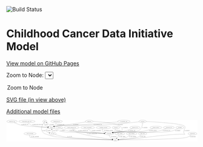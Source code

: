 <link rel='stylesheet' href="assets/style.css">
<link rel='stylesheet' href="https://unpkg.com/leaflet@1.5.1/dist/leaflet.css" integrity="sha512-xwE/Az9zrjBIphAcBb3F6JVqxf46+CDLwfLMHloNu6KEQCAWi6HcDUbeOfBIptF7tcCzusKFjFw2yuvEpDL9wQ==" crossorigin="">
<script type="text/javascript" src="https://code.jquery.com/jquery-3.2.1.min.js"></script>
<script type="text/javascript"  src="https://unpkg.com/leaflet@1.5.1/dist/leaflet.js"></script>
<script type="text/javascript" src="assets/actions.js"></script>

![Build Status](https://github.com/CBIIT/ccdi-model/actions/workflows/model-test-and-deploy.yml/badge.svg)

# Childhood Cancer Data Initiative Model

[View model on GitHub Pages](https://cbiit.github.io/ccdi-model/)



Zoom to Node: <select id="node_select">
  <option value="">Zoom to Node</option>
</select>
<div id="model"></div>

<p>
<a href="./model-desc/ccdi-model.svg">SVG file (in view above)</a>
<p>
<a href="./model-desc">Additional model files</a>
<div id='graph' style='display:off;'>
<svg width="2698pt" height="305pt"
 viewBox="0.00 0.00 2698.09 305.00" xmlns="http://www.w3.org/2000/svg" xmlns:xlink="http://www.w3.org/1999/xlink">
<g id="graph0" class="graph" transform="scale(1 1) rotate(0) translate(4 301)">
<title>Perl</title>
<polygon fill="#ffffff" stroke="transparent" points="-4,4 -4,-301 2694.0877,-301 2694.0877,4 -4,4"/>
<!-- participant -->
<g id="node1" class="node">
<title>participant</title>
<ellipse fill="none" stroke="#000000" cx="1449.0433" cy="-105" rx="62.2891" ry="18"/>
<text text-anchor="middle" x="1449.0433" y="-101.3" font-family="Times,serif" font-size="14.00" fill="#000000">participant</text>
</g>
<!-- study -->
<g id="node19" class="node">
<title>study</title>
<ellipse fill="none" stroke="#000000" cx="1537.0433" cy="-18" rx="36.2938" ry="18"/>
<text text-anchor="middle" x="1537.0433" y="-14.3" font-family="Times,serif" font-size="14.00" fill="#000000">study</text>
</g>
<!-- participant&#45;&gt;study -->
<g id="edge19" class="edge">
<title>participant&#45;&gt;study</title>
<path fill="none" stroke="#000000" d="M1449.9197,-86.7751C1451.2802,-76.1961 1454.5149,-63.1882 1462.0433,-54 1470.6507,-43.4949 1483.0537,-35.85 1495.3026,-30.3816"/>
<polygon fill="#000000" stroke="#000000" points="1496.6282,-33.6209 1504.574,-26.6127 1493.9921,-27.1362 1496.6282,-33.6209"/>
<text text-anchor="middle" x="1512.5433" y="-57.8" font-family="Times,serif" font-size="14.00" fill="#000000">of_participant</text>
</g>
<!-- radiology_file -->
<g id="node2" class="node">
<title>radiology_file</title>
<ellipse fill="none" stroke="#000000" cx="1813.0433" cy="-192" rx="73.387" ry="18"/>
<text text-anchor="middle" x="1813.0433" y="-188.3" font-family="Times,serif" font-size="14.00" fill="#000000">radiology_file</text>
</g>
<!-- radiology_file&#45;&gt;participant -->
<g id="edge23" class="edge">
<title>radiology_file&#45;&gt;participant</title>
<path fill="none" stroke="#000000" d="M1774.0136,-176.6649C1743.4456,-165.2256 1699.6165,-150.0684 1660.0433,-141 1599.3235,-127.0858 1582.2523,-134.5737 1521.0433,-123 1515.7417,-121.9976 1510.2481,-120.8414 1504.7671,-119.6088"/>
<polygon fill="#000000" stroke="#000000" points="1505.4925,-116.1841 1494.9591,-117.3239 1503.9042,-123.0015 1505.4925,-116.1841"/>
<text text-anchor="middle" x="1770.0433" y="-144.8" font-family="Times,serif" font-size="14.00" fill="#000000">of_radiology_file</text>
</g>
<!-- study_personnel -->
<g id="node3" class="node">
<title>study_personnel</title>
<ellipse fill="none" stroke="#000000" cx="330.0433" cy="-105" rx="87.1846" ry="18"/>
<text text-anchor="middle" x="330.0433" y="-101.3" font-family="Times,serif" font-size="14.00" fill="#000000">study_personnel</text>
</g>
<!-- study_personnel&#45;&gt;study -->
<g id="edge24" class="edge">
<title>study_personnel&#45;&gt;study</title>
<path fill="none" stroke="#000000" d="M324.7317,-86.5426C322.8109,-75.6078 322.8198,-62.3081 331.0433,-54 351.7938,-33.0359 1270.1942,-21.0877 1490.0963,-18.5242"/>
<polygon fill="#000000" stroke="#000000" points="1490.3726,-22.0214 1500.3314,-18.4058 1490.2916,-15.0218 1490.3726,-22.0214"/>
<text text-anchor="middle" x="400.5433" y="-57.8" font-family="Times,serif" font-size="14.00" fill="#000000">of_study_personnel</text>
</g>
<!-- medical_history -->
<g id="node4" class="node">
<title>medical_history</title>
<ellipse fill="none" stroke="#000000" cx="2110.0433" cy="-192" rx="85.2851" ry="18"/>
<text text-anchor="middle" x="2110.0433" y="-188.3" font-family="Times,serif" font-size="14.00" fill="#000000">medical_history</text>
</g>
<!-- medical_history&#45;&gt;participant -->
<g id="edge31" class="edge">
<title>medical_history&#45;&gt;participant</title>
<path fill="none" stroke="#000000" d="M2067.4553,-176.373C2032.6354,-164.3655 1981.8503,-148.5914 1936.0433,-141 1753.9096,-110.816 1703.746,-149.5229 1521.0433,-123 1515.3252,-122.1699 1509.4011,-121.0783 1503.5186,-119.8423"/>
<polygon fill="#000000" stroke="#000000" points="1504.2247,-116.4138 1493.7018,-117.6465 1502.6967,-123.245 1504.2247,-116.4138"/>
<text text-anchor="middle" x="2067.0433" y="-144.8" font-family="Times,serif" font-size="14.00" fill="#000000">of_medical_history</text>
</g>
<!-- sequencing_file -->
<g id="node5" class="node">
<title>sequencing_file</title>
<ellipse fill="none" stroke="#000000" cx="706.0433" cy="-279" rx="83.3857" ry="18"/>
<text text-anchor="middle" x="706.0433" y="-275.3" font-family="Times,serif" font-size="14.00" fill="#000000">sequencing_file</text>
</g>
<!-- sample -->
<g id="node8" class="node">
<title>sample</title>
<ellipse fill="none" stroke="#000000" cx="633.0433" cy="-192" rx="44.393" ry="18"/>
<text text-anchor="middle" x="633.0433" y="-188.3" font-family="Times,serif" font-size="14.00" fill="#000000">sample</text>
</g>
<!-- sequencing_file&#45;&gt;sample -->
<g id="edge18" class="edge">
<title>sequencing_file&#45;&gt;sample</title>
<path fill="none" stroke="#000000" d="M700.8763,-260.6882C697.3206,-250.3343 691.8206,-237.5843 684.0433,-228 679.3952,-222.2721 673.6138,-217.0452 667.63,-212.4579"/>
<polygon fill="#000000" stroke="#000000" points="669.6065,-209.5685 659.4326,-206.6118 665.542,-215.2677 669.6065,-209.5685"/>
<text text-anchor="middle" x="759.5433" y="-231.8" font-family="Times,serif" font-size="14.00" fill="#000000">of_sequencing_file</text>
</g>
<!-- molecular_test -->
<g id="node6" class="node">
<title>molecular_test</title>
<ellipse fill="none" stroke="#000000" cx="2293.0433" cy="-192" rx="79.8859" ry="18"/>
<text text-anchor="middle" x="2293.0433" y="-188.3" font-family="Times,serif" font-size="14.00" fill="#000000">molecular_test</text>
</g>
<!-- molecular_test&#45;&gt;participant -->
<g id="edge9" class="edge">
<title>molecular_test&#45;&gt;participant</title>
<path fill="none" stroke="#000000" d="M2255.2369,-176.0444C2224.5418,-163.9356 2179.816,-148.1863 2139.0433,-141 1868.4312,-93.3042 1793.2499,-160.5408 1521.0433,-123 1515.3194,-122.2106 1509.3916,-121.1455 1503.5069,-119.9254"/>
<polygon fill="#000000" stroke="#000000" points="1504.2083,-116.4959 1493.6876,-117.7471 1502.6922,-123.3298 1504.2083,-116.4959"/>
<text text-anchor="middle" x="2259.0433" y="-144.8" font-family="Times,serif" font-size="14.00" fill="#000000">of_molecular_test</text>
</g>
<!-- pdx -->
<g id="node7" class="node">
<title>pdx</title>
<ellipse fill="none" stroke="#000000" cx="539.0433" cy="-279" rx="27.8951" ry="18"/>
<text text-anchor="middle" x="539.0433" y="-275.3" font-family="Times,serif" font-size="14.00" fill="#000000">pdx</text>
</g>
<!-- pdx&#45;&gt;sample -->
<g id="edge11" class="edge">
<title>pdx&#45;&gt;sample</title>
<path fill="none" stroke="#000000" d="M532.7937,-260.9769C530.3361,-250.4695 529.4596,-237.4659 536.0433,-228 542.2025,-219.1443 563.9334,-210.674 585.2689,-204.1768"/>
<polygon fill="#000000" stroke="#000000" points="586.3702,-207.5014 594.9865,-201.3361 584.4061,-200.7826 586.3702,-207.5014"/>
<text text-anchor="middle" x="560.0433" y="-231.8" font-family="Times,serif" font-size="14.00" fill="#000000">of_pdx</text>
</g>
<!-- pdx&#45;&gt;study -->
<g id="edge12" class="edge">
<title>pdx&#45;&gt;study</title>
<path fill="none" stroke="#000000" d="M526.9219,-262.6858C508.5432,-235.7851 478.0764,-181.1113 501.0433,-141 524.6018,-99.8552 548.5887,-103.4832 593.0433,-87 670.1231,-58.4198 693.3624,-63.2934 775.0433,-54 914.8143,-38.0973 1347.3296,-23.7977 1490.4928,-19.3913"/>
<polygon fill="#000000" stroke="#000000" points="1490.7998,-22.8836 1500.688,-19.0792 1490.5856,-15.8869 1490.7998,-22.8836"/>
<text text-anchor="middle" x="525.0433" y="-144.8" font-family="Times,serif" font-size="14.00" fill="#000000">of_pdx</text>
</g>
<!-- sample&#45;&gt;participant -->
<g id="edge1" class="edge">
<title>sample&#45;&gt;participant</title>
<path fill="none" stroke="#000000" d="M667.8223,-180.5135C686.3092,-174.0215 709.2442,-165.3458 729.0433,-156 741.1075,-150.3053 742.2452,-144.7663 755.0433,-141 833.1623,-118.0104 1039.7216,-127.2311 1121.0433,-123 1209.2977,-118.4082 1310.8894,-112.7801 1377.3351,-109.0527"/>
<polygon fill="#000000" stroke="#000000" points="1377.9021,-112.5265 1387.6901,-108.4713 1377.5096,-105.5375 1377.9021,-112.5265"/>
<text text-anchor="middle" x="791.5433" y="-144.8" font-family="Times,serif" font-size="14.00" fill="#000000">of_sample</text>
</g>
<!-- sample&#45;&gt;pdx -->
<g id="edge2" class="edge">
<title>sample&#45;&gt;pdx</title>
<path fill="none" stroke="#000000" d="M619.3034,-209.3741C610.7989,-219.6514 599.3716,-232.6411 588.0433,-243 581.6894,-248.8101 574.4104,-254.5722 567.4407,-259.7272"/>
<polygon fill="#000000" stroke="#000000" points="564.946,-257.2101 558.8707,-265.8901 569.0329,-262.8932 564.946,-257.2101"/>
<text text-anchor="middle" x="639.5433" y="-231.8" font-family="Times,serif" font-size="14.00" fill="#000000">of_sample</text>
</g>
<!-- cell_line -->
<g id="node22" class="node">
<title>cell_line</title>
<ellipse fill="none" stroke="#000000" cx="651.0433" cy="-105" rx="49.2915" ry="18"/>
<text text-anchor="middle" x="651.0433" y="-101.3" font-family="Times,serif" font-size="14.00" fill="#000000">cell_line</text>
</g>
<!-- sample&#45;&gt;cell_line -->
<g id="edge3" class="edge">
<title>sample&#45;&gt;cell_line</title>
<path fill="none" stroke="#000000" d="M595.2434,-182.5139C569.6574,-174.1435 542.7422,-160.2644 556.0433,-141 561.7271,-132.7678 581.0272,-124.7626 600.7602,-118.3996"/>
<polygon fill="#000000" stroke="#000000" points="601.903,-121.7098 610.4244,-115.4141 599.8368,-115.0217 601.903,-121.7098"/>
<text text-anchor="middle" x="592.5433" y="-144.8" font-family="Times,serif" font-size="14.00" fill="#000000">of_sample</text>
</g>
<!-- study_admin -->
<g id="node9" class="node">
<title>study_admin</title>
<ellipse fill="none" stroke="#000000" cx="1600.0433" cy="-105" rx="70.3881" ry="18"/>
<text text-anchor="middle" x="1600.0433" y="-101.3" font-family="Times,serif" font-size="14.00" fill="#000000">study_admin</text>
</g>
<!-- study_admin&#45;&gt;study -->
<g id="edge5" class="edge">
<title>study_admin&#45;&gt;study</title>
<path fill="none" stroke="#000000" d="M1589.2504,-87.1814C1583.0376,-77.2235 1574.9203,-64.7016 1567.0433,-54 1564.3109,-50.2878 1561.3185,-46.4555 1558.3151,-42.738"/>
<polygon fill="#000000" stroke="#000000" points="1560.8863,-40.355 1551.8191,-34.8745 1555.4896,-44.8132 1560.8863,-40.355"/>
<text text-anchor="middle" x="1632.5433" y="-57.8" font-family="Times,serif" font-size="14.00" fill="#000000">of_study_admin</text>
</g>
<!-- study_funding -->
<g id="node10" class="node">
<title>study_funding</title>
<ellipse fill="none" stroke="#000000" cx="1766.0433" cy="-105" rx="77.1866" ry="18"/>
<text text-anchor="middle" x="1766.0433" y="-101.3" font-family="Times,serif" font-size="14.00" fill="#000000">study_funding</text>
</g>
<!-- study_funding&#45;&gt;study -->
<g id="edge32" class="edge">
<title>study_funding&#45;&gt;study</title>
<path fill="none" stroke="#000000" d="M1745.6255,-87.5175C1731.658,-76.4006 1712.2562,-62.5409 1693.0433,-54 1657.6345,-38.2595 1614.5272,-28.9865 1582.6073,-23.805"/>
<polygon fill="#000000" stroke="#000000" points="1583.0788,-20.3363 1572.6607,-22.2634 1582.0066,-27.2537 1583.0788,-20.3363"/>
<text text-anchor="middle" x="1780.0433" y="-57.8" font-family="Times,serif" font-size="14.00" fill="#000000">of_study_funding</text>
</g>
<!-- diagnosis -->
<g id="node11" class="node">
<title>diagnosis</title>
<ellipse fill="none" stroke="#000000" cx="1167.0433" cy="-279" rx="54.6905" ry="18"/>
<text text-anchor="middle" x="1167.0433" y="-275.3" font-family="Times,serif" font-size="14.00" fill="#000000">diagnosis</text>
</g>
<!-- diagnosis&#45;&gt;participant -->
<g id="edge30" class="edge">
<title>diagnosis&#45;&gt;participant</title>
<path fill="none" stroke="#000000" d="M1221.4361,-277.4269C1325.8901,-273.3141 1549.2587,-258.8922 1606.0433,-210 1629.9776,-189.3923 1643.3432,-165.1959 1623.0433,-141 1608.2495,-123.367 1543.5553,-127.7942 1521.0433,-123 1515.9748,-121.9206 1510.7219,-120.7361 1505.4675,-119.5062"/>
<polygon fill="#000000" stroke="#000000" points="1505.9491,-116.0227 1495.4092,-117.1006 1504.3208,-122.8307 1505.9491,-116.0227"/>
<text text-anchor="middle" x="1675.5433" y="-188.3" font-family="Times,serif" font-size="14.00" fill="#000000">of_diagnosis</text>
</g>
<!-- diagnosis&#45;&gt;sample -->
<g id="edge29" class="edge">
<title>diagnosis&#45;&gt;sample</title>
<path fill="none" stroke="#000000" d="M1117.7061,-271.1252C1052.0943,-260.7465 932.4755,-242.1504 830.0433,-228 766.152,-219.1738 748.9029,-224.4451 686.0433,-210 682.6249,-209.2145 679.1169,-208.2926 675.6125,-207.2885"/>
<polygon fill="#000000" stroke="#000000" points="676.41,-203.8723 665.8232,-204.2859 674.3572,-210.5645 676.41,-203.8723"/>
<text text-anchor="middle" x="977.5433" y="-231.8" font-family="Times,serif" font-size="14.00" fill="#000000">of_diagnosis</text>
</g>
<!-- treatment -->
<g id="node12" class="node">
<title>treatment</title>
<ellipse fill="none" stroke="#000000" cx="2449.0433" cy="-192" rx="57.6901" ry="18"/>
<text text-anchor="middle" x="2449.0433" y="-188.3" font-family="Times,serif" font-size="14.00" fill="#000000">treatment</text>
</g>
<!-- treatment&#45;&gt;participant -->
<g id="edge8" class="edge">
<title>treatment&#45;&gt;participant</title>
<path fill="none" stroke="#000000" d="M2419.9695,-176.1944C2395.8617,-163.9976 2360.2789,-148.0541 2327.0433,-141 2151.7914,-103.8036 1698.6012,-146.8736 1521.0433,-123 1515.235,-122.219 1509.2178,-121.1474 1503.2493,-119.913"/>
<polygon fill="#000000" stroke="#000000" points="1503.8168,-116.4538 1493.2961,-117.7045 1502.3004,-123.2876 1503.8168,-116.4538"/>
<text text-anchor="middle" x="2419.0433" y="-144.8" font-family="Times,serif" font-size="14.00" fill="#000000">of_treatment</text>
</g>
<!-- survival -->
<g id="node13" class="node">
<title>survival</title>
<ellipse fill="none" stroke="#000000" cx="743.0433" cy="-192" rx="48.1917" ry="18"/>
<text text-anchor="middle" x="743.0433" y="-188.3" font-family="Times,serif" font-size="14.00" fill="#000000">survival</text>
</g>
<!-- survival&#45;&gt;participant -->
<g id="edge14" class="edge">
<title>survival&#45;&gt;participant</title>
<path fill="none" stroke="#000000" d="M773.4802,-177.9293C801.1498,-165.8464 843.4327,-149.13 882.0433,-141 905.8726,-135.9824 1230.4372,-117.2783 1377.5047,-108.9933"/>
<polygon fill="#000000" stroke="#000000" points="1377.9927,-112.4715 1387.7803,-108.4151 1377.5994,-105.4825 1377.9927,-112.4715"/>
<text text-anchor="middle" x="921.5433" y="-144.8" font-family="Times,serif" font-size="14.00" fill="#000000">of_survival</text>
</g>
<!-- family_relationship -->
<g id="node14" class="node">
<title>family_relationship</title>
<ellipse fill="none" stroke="#000000" cx="1145.0433" cy="-192" rx="100.1823" ry="18"/>
<text text-anchor="middle" x="1145.0433" y="-188.3" font-family="Times,serif" font-size="14.00" fill="#000000">family_relationship</text>
</g>
<!-- family_relationship&#45;&gt;participant -->
<g id="edge4" class="edge">
<title>family_relationship&#45;&gt;participant</title>
<path fill="none" stroke="#000000" d="M1155.7746,-173.8976C1163.5283,-162.519 1175.0732,-148.6005 1189.0433,-141 1220.58,-123.8422 1311.7958,-114.1673 1377.2769,-109.264"/>
<polygon fill="#000000" stroke="#000000" points="1377.8321,-112.733 1387.5522,-108.5176 1377.3249,-105.7514 1377.8321,-112.733"/>
<text text-anchor="middle" x="1268.5433" y="-144.8" font-family="Times,serif" font-size="14.00" fill="#000000">of_family_relationship</text>
</g>
<!-- study_arm -->
<g id="node15" class="node">
<title>study_arm</title>
<ellipse fill="none" stroke="#000000" cx="1921.0433" cy="-105" rx="59.5901" ry="18"/>
<text text-anchor="middle" x="1921.0433" y="-101.3" font-family="Times,serif" font-size="14.00" fill="#000000">study_arm</text>
</g>
<!-- study_arm&#45;&gt;study -->
<g id="edge6" class="edge">
<title>study_arm&#45;&gt;study</title>
<path fill="none" stroke="#000000" d="M1901.5258,-87.8153C1887.1948,-76.2264 1866.7011,-61.6951 1846.0433,-54 1799.0348,-36.4892 1657.5453,-25.4356 1583.4446,-20.6884"/>
<polygon fill="#000000" stroke="#000000" points="1583.6526,-17.1946 1573.4528,-20.0603 1583.2135,-24.1808 1583.6526,-17.1946"/>
<text text-anchor="middle" x="1922.5433" y="-57.8" font-family="Times,serif" font-size="14.00" fill="#000000">of_study_arm</text>
</g>
<!-- synonym -->
<g id="node16" class="node">
<title>synonym</title>
<ellipse fill="none" stroke="#000000" cx="1922.0433" cy="-279" rx="51.9908" ry="18"/>
<text text-anchor="middle" x="1922.0433" y="-275.3" font-family="Times,serif" font-size="14.00" fill="#000000">synonym</text>
</g>
<!-- synonym&#45;&gt;participant -->
<g id="edge17" class="edge">
<title>synonym&#45;&gt;participant</title>
<path fill="none" stroke="#000000" d="M1921.6963,-260.7218C1920.3694,-238.0951 1915.0629,-199.4421 1895.0433,-174 1875.74,-149.4683 1863.0998,-149.4277 1833.0433,-141 1699.3039,-103.5003 1658.3537,-143.9356 1521.0433,-123 1515.5502,-122.1625 1509.8646,-121.0963 1504.2073,-119.9024"/>
<polygon fill="#000000" stroke="#000000" points="1504.6257,-116.4094 1494.1023,-117.6369 1503.0944,-123.2398 1504.6257,-116.4094"/>
<text text-anchor="middle" x="1954.5433" y="-188.3" font-family="Times,serif" font-size="14.00" fill="#000000">of_synonym</text>
</g>
<!-- synonym&#45;&gt;sample -->
<g id="edge15" class="edge">
<title>synonym&#45;&gt;sample</title>
<path fill="none" stroke="#000000" d="M1872.384,-273.3401C1839.1853,-269.632 1794.5208,-264.7887 1755.0433,-261 1581.0044,-244.2974 1537.6146,-237.6608 1363.0433,-228 1212.7756,-219.6842 834.1898,-236.4979 686.0433,-210 682.3335,-209.3365 678.5315,-208.4609 674.7502,-207.4527"/>
<polygon fill="#000000" stroke="#000000" points="675.4493,-204.0097 664.8672,-204.5291 673.4635,-210.7221 675.4493,-204.0097"/>
<text text-anchor="middle" x="1607.5433" y="-231.8" font-family="Times,serif" font-size="14.00" fill="#000000">of_synonym</text>
</g>
<!-- synonym&#45;&gt;study -->
<g id="edge16" class="edge">
<title>synonym&#45;&gt;study</title>
<path fill="none" stroke="#000000" d="M1974.0686,-276.8393C2112.222,-270.5712 2480.2258,-250.2189 2516.0433,-210 2526.6842,-198.0514 2523.3499,-188.2342 2516.0433,-174 2439.4668,-24.8213 2766.2167,-155.8221 1975.0433,-54 1833.0955,-35.7317 1664.0083,-24.9067 1583.7635,-20.4253"/>
<polygon fill="#000000" stroke="#000000" points="1583.6802,-16.9155 1573.5027,-19.8599 1583.295,-23.9049 1583.6802,-16.9155"/>
<text text-anchor="middle" x="2549.5433" y="-144.8" font-family="Times,serif" font-size="14.00" fill="#000000">of_synonym</text>
</g>
<!-- cytogenomic_file -->
<g id="node17" class="node">
<title>cytogenomic_file</title>
<ellipse fill="none" stroke="#000000" cx="1656.0433" cy="-279" rx="89.8845" ry="18"/>
<text text-anchor="middle" x="1656.0433" y="-275.3" font-family="Times,serif" font-size="14.00" fill="#000000">cytogenomic_file</text>
</g>
<!-- cytogenomic_file&#45;&gt;sample -->
<g id="edge10" class="edge">
<title>cytogenomic_file&#45;&gt;sample</title>
<path fill="none" stroke="#000000" d="M1574.044,-271.6277C1453.878,-260.9907 1222.8476,-241.1728 1026.0433,-228 875.0584,-217.894 834.6386,-238.6003 686.0433,-210 682.3933,-209.2975 678.6508,-208.4031 674.925,-207.3898"/>
<polygon fill="#000000" stroke="#000000" points="675.7596,-203.9864 665.1763,-204.48 673.7575,-210.6939 675.7596,-203.9864"/>
<text text-anchor="middle" x="1287.5433" y="-231.8" font-family="Times,serif" font-size="14.00" fill="#000000">of_cytogenomic_file</text>
</g>
<!-- clinical_measure_file -->
<g id="node18" class="node">
<title>clinical_measure_file</title>
<ellipse fill="none" stroke="#000000" cx="918.0433" cy="-192" rx="108.5808" ry="18"/>
<text text-anchor="middle" x="918.0433" y="-188.3" font-family="Times,serif" font-size="14.00" fill="#000000">clinical_measure_file</text>
</g>
<!-- clinical_measure_file&#45;&gt;participant -->
<g id="edge26" class="edge">
<title>clinical_measure_file&#45;&gt;participant</title>
<path fill="none" stroke="#000000" d="M938.3994,-174.0773C952.8673,-162.466 973.3341,-148.2092 994.0433,-141 1029.2195,-128.7546 1258.1619,-115.0774 1377.2713,-108.677"/>
<polygon fill="#000000" stroke="#000000" points="1377.5994,-112.1645 1387.3985,-108.1361 1377.226,-105.1745 1377.5994,-112.1645"/>
<text text-anchor="middle" x="1080.0433" y="-144.8" font-family="Times,serif" font-size="14.00" fill="#000000">of_clinical_measure_file</text>
</g>
<!-- clinical_measure_file&#45;&gt;study -->
<g id="edge25" class="edge">
<title>clinical_measure_file&#45;&gt;study</title>
<path fill="none" stroke="#000000" d="M928.8133,-174.0096C936.4362,-162.8273 947.6624,-149.0869 961.0433,-141 1051.6059,-86.2675 1372.2199,-39.6386 1491.7134,-23.7846"/>
<polygon fill="#000000" stroke="#000000" points="1492.181,-27.2533 1501.6383,-22.4774 1491.2669,-20.3133 1492.181,-27.2533"/>
<text text-anchor="middle" x="1204.0433" y="-101.3" font-family="Times,serif" font-size="14.00" fill="#000000">of_clinical_measure_file</text>
</g>
<!-- treatment_response -->
<g id="node20" class="node">
<title>treatment_response</title>
<ellipse fill="none" stroke="#000000" cx="1368.0433" cy="-192" rx="104.7816" ry="18"/>
<text text-anchor="middle" x="1368.0433" y="-188.3" font-family="Times,serif" font-size="14.00" fill="#000000">treatment_response</text>
</g>
<!-- treatment_response&#45;&gt;participant -->
<g id="edge22" class="edge">
<title>treatment_response&#45;&gt;participant</title>
<path fill="none" stroke="#000000" d="M1357.1075,-173.7033C1352.4622,-163.3544 1349.4622,-150.6044 1356.0433,-141 1361.0182,-133.7395 1376.7106,-126.5678 1393.8228,-120.5595"/>
<polygon fill="#000000" stroke="#000000" points="1395.0448,-123.8414 1403.4166,-117.348 1392.8227,-117.2034 1395.0448,-123.8414"/>
<text text-anchor="middle" x="1439.0433" y="-144.8" font-family="Times,serif" font-size="14.00" fill="#000000">of_treatment_response</text>
</g>
<!-- pathology_file -->
<g id="node21" class="node">
<title>pathology_file</title>
<ellipse fill="none" stroke="#000000" cx="76.0433" cy="-279" rx="76.0865" ry="18"/>
<text text-anchor="middle" x="76.0433" y="-275.3" font-family="Times,serif" font-size="14.00" fill="#000000">pathology_file</text>
</g>
<!-- pathology_file&#45;&gt;sample -->
<g id="edge7" class="edge">
<title>pathology_file&#45;&gt;sample</title>
<path fill="none" stroke="#000000" d="M107.1749,-262.4969C130.8558,-250.7626 164.6162,-235.7585 196.0433,-228 267.1557,-210.4443 478.2949,-198.9396 578.7555,-194.309"/>
<polygon fill="#000000" stroke="#000000" points="579.1636,-197.7941 588.9942,-193.8432 578.8454,-190.8014 579.1636,-197.7941"/>
<text text-anchor="middle" x="257.0433" y="-231.8" font-family="Times,serif" font-size="14.00" fill="#000000">of_pathology_file</text>
</g>
<!-- cell_line&#45;&gt;sample -->
<g id="edge20" class="edge">
<title>cell_line&#45;&gt;sample</title>
<path fill="none" stroke="#000000" d="M647.3184,-123.0034C644.8819,-134.7801 641.648,-150.4102 638.8745,-163.8156"/>
<polygon fill="#000000" stroke="#000000" points="635.3716,-163.4718 636.7729,-173.9735 642.2264,-164.8901 635.3716,-163.4718"/>
<text text-anchor="middle" x="684.5433" y="-144.8" font-family="Times,serif" font-size="14.00" fill="#000000">of_cell_line</text>
</g>
<!-- cell_line&#45;&gt;study -->
<g id="edge21" class="edge">
<title>cell_line&#45;&gt;study</title>
<path fill="none" stroke="#000000" d="M688.3627,-93.063C728.0114,-80.9435 792.7523,-62.7535 850.0433,-54 973.9033,-35.0754 1356.2211,-22.9892 1490.1297,-19.2444"/>
<polygon fill="#000000" stroke="#000000" points="1490.5531,-22.7341 1500.4523,-18.9585 1490.3592,-15.7368 1490.5531,-22.7341"/>
<text text-anchor="middle" x="890.5433" y="-57.8" font-family="Times,serif" font-size="14.00" fill="#000000">of_cell_line</text>
</g>
<!-- publication -->
<g id="node23" class="node">
<title>publication</title>
<ellipse fill="none" stroke="#000000" cx="2627.0433" cy="-105" rx="63.0888" ry="18"/>
<text text-anchor="middle" x="2627.0433" y="-101.3" font-family="Times,serif" font-size="14.00" fill="#000000">publication</text>
</g>
<!-- publication&#45;&gt;study -->
<g id="edge13" class="edge">
<title>publication&#45;&gt;study</title>
<path fill="none" stroke="#000000" d="M2607.7331,-87.8024C2593.0447,-75.8828 2571.7249,-60.9515 2550.0433,-54 2457.4789,-24.3224 1770.1083,-19.0564 1583.6108,-18.1708"/>
<polygon fill="#000000" stroke="#000000" points="1583.5937,-14.6708 1573.5778,-18.1251 1583.5617,-21.6707 1583.5937,-14.6708"/>
<text text-anchor="middle" x="2630.0433" y="-57.8" font-family="Times,serif" font-size="14.00" fill="#000000">of_publication</text>
</g>
<!-- exposure -->
<g id="node24" class="node">
<title>exposure</title>
<ellipse fill="none" stroke="#000000" cx="1544.0433" cy="-192" rx="53.0913" ry="18"/>
<text text-anchor="middle" x="1544.0433" y="-188.3" font-family="Times,serif" font-size="14.00" fill="#000000">exposure</text>
</g>
<!-- exposure&#45;&gt;participant -->
<g id="edge27" class="edge">
<title>exposure&#45;&gt;participant</title>
<path fill="none" stroke="#000000" d="M1539.577,-173.7014C1536.2172,-163.0963 1530.6789,-150.0868 1522.0433,-141 1515.3964,-134.0059 1507.1019,-128.1817 1498.5116,-123.4008"/>
<polygon fill="#000000" stroke="#000000" points="1500.0055,-120.2336 1489.5093,-118.7911 1496.815,-126.4643 1500.0055,-120.2336"/>
<text text-anchor="middle" x="1575.5433" y="-144.8" font-family="Times,serif" font-size="14.00" fill="#000000">of_exposure</text>
</g>
<!-- methylation_array_file -->
<g id="node25" class="node">
<title>methylation_array_file</title>
<ellipse fill="none" stroke="#000000" cx="286.0433" cy="-279" rx="115.8798" ry="18"/>
<text text-anchor="middle" x="286.0433" y="-275.3" font-family="Times,serif" font-size="14.00" fill="#000000">methylation_array_file</text>
</g>
<!-- methylation_array_file&#45;&gt;sample -->
<g id="edge28" class="edge">
<title>methylation_array_file&#45;&gt;sample</title>
<path fill="none" stroke="#000000" d="M301.6912,-260.8211C312.6194,-249.4102 328.2193,-235.4844 345.0433,-228 385.6879,-209.9186 507.2689,-199.6538 578.8058,-195.0246"/>
<polygon fill="#000000" stroke="#000000" points="579.2221,-198.5054 588.9817,-194.3822 578.781,-191.5193 579.2221,-198.5054"/>
<text text-anchor="middle" x="436.5433" y="-231.8" font-family="Times,serif" font-size="14.00" fill="#000000">of_methylation_array_file</text>
</g>
</g>
</svg>
</div>
